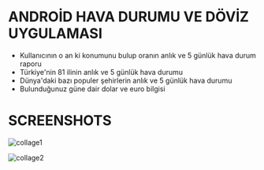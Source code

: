 # ANDROİD HAVA DURUMU VE DÖVİZ UYGULAMASI
 
<ul>
  <li>Kullanıcının o an ki konumunu bulup oranın anlık ve 5 günlük hava durum raporu </li>
  <li>Türkiye'nin 81 ilinin anlık ve 5 günlük hava durumu</li>
	<li>Dünya'daki bazı populer şehirlerin anlık ve 5 günlük hava durumu</li>
  <li>Bulunduğunuz güne dair dolar ve euro bilgisi</li>
</ul>

<h1>SCREENSHOTS</h1>

![collage1](https://user-images.githubusercontent.com/45825918/73846515-b546bd00-4835-11ea-8106-16a6323c4599.png)

![collage2](https://user-images.githubusercontent.com/45825918/73846889-546bb480-4836-11ea-81b1-6cfe9030d9d7.png)

